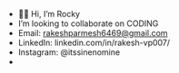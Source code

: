 - 👋💞️ Hi, I’m Rocky
- I’m looking to collaborate on CODING
- Email: rakeshparmesh6469@gmail.com
- LinkedIn: linkedin.com/in/rakesh-vp007/
- Instagram: @itssinenomine
- 

<!---
RAKESH6469/RAKESH6469 is a ✨ special ✨ repository because its `README.md` (this file) appears on your GitHub profile.
You can click the Preview link to take a look at your changes.
--->
